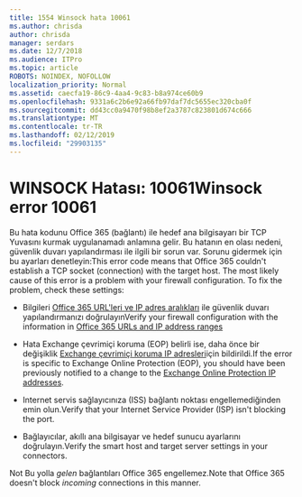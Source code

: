 ```yaml
---
title: 1554 Winsock hata 10061
ms.author: chrisda
author: chrisda
manager: serdars
ms.date: 12/7/2018
ms.audience: ITPro
ms.topic: article
ROBOTS: NOINDEX, NOFOLLOW
localization_priority: Normal
ms.assetid: caecfa19-86c9-4aa4-9c83-b8a974ce60b9
ms.openlocfilehash: 9331a6c2b6e92a66fb97daf7dc5655ec320cba0f
ms.sourcegitcommit: dd43cc0a9470f98b8ef2a3787c823801d674c666
ms.translationtype: MT
ms.contentlocale: tr-TR
ms.lasthandoff: 02/12/2019
ms.locfileid: "29903135"
---
```

# <a name="winsock-error-10061"></a><span data-ttu-id="0023f-102">WINSOCK Hatası: 10061</span><span class="sxs-lookup"><span data-stu-id="0023f-102">Winsock error 10061</span></span>

<span data-ttu-id="0023f-p101">Bu hata kodunu Office 365 (bağlantı) ile hedef ana bilgisayarı bir TCP Yuvasını kurmak uygulanamadı anlamına gelir. Bu hatanın en olası nedeni, güvenlik duvarı yapılandırması ile ilgili bir sorun var. Sorunu gidermek için bu ayarları denetleyin:</span><span class="sxs-lookup"><span data-stu-id="0023f-p101">This error code means that Office 365 couldn't establish a TCP socket (connection) with the target host. The most likely cause of this error is a problem with your firewall configuration. To fix the problem, check these settings:</span></span>
  
- <span data-ttu-id="0023f-106">Bilgileri [Office 365 URL'leri ve IP adres aralıkları](https://docs.microsoft.com/office365/enterprise/urls-and-ip-address-ranges) ile güvenlik duvarı yapılandırmanızı doğrulayın</span><span class="sxs-lookup"><span data-stu-id="0023f-106">Verify your firewall configuration with the information in [Office 365 URLs and IP address ranges](https://docs.microsoft.com/office365/enterprise/urls-and-ip-address-ranges)</span></span>
    
- <span data-ttu-id="0023f-107">Hata Exchange çevrimiçi koruma (EOP) belirli ise, daha önce bir değişiklik [Exchange çevrimiçi koruma IP adresleri](https://docs.microsoft.com/office365/SecurityCompliance/eop/exchange-online-protection-ip-addresses)için bildirildi.</span><span class="sxs-lookup"><span data-stu-id="0023f-107">If the error is specific to Exchange Online Protection (EOP), you should have been previously notified to a change to the [Exchange Online Protection IP addresses](https://docs.microsoft.com/office365/SecurityCompliance/eop/exchange-online-protection-ip-addresses).</span></span>
    
- <span data-ttu-id="0023f-108">Internet servis sağlayıcınıza (ISS) bağlantı noktası engellemediğinden emin olun.</span><span class="sxs-lookup"><span data-stu-id="0023f-108">Verify that your Internet Service Provider (ISP) isn't blocking the port.</span></span>
    
- <span data-ttu-id="0023f-109">Bağlayıcılar, akıllı ana bilgisayar ve hedef sunucu ayarlarını doğrulayın.</span><span class="sxs-lookup"><span data-stu-id="0023f-109">Verify the smart host and target server settings in your connectors.</span></span>
    
<span data-ttu-id="0023f-110">Not Bu yolla *gelen* bağlantıları Office 365 engellemez.</span><span class="sxs-lookup"><span data-stu-id="0023f-110">Note that Office 365 doesn't block  *incoming*  connections in this manner.</span></span> 
  

